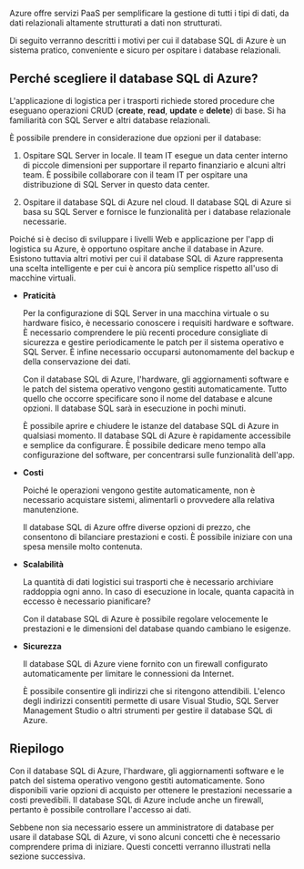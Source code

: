 Azure offre servizi PaaS per semplificare la gestione di tutti i tipi di dati, da dati relazionali altamente strutturati a dati non strutturati.

Di seguito verranno descritti i motivi per cui il database SQL di Azure è un sistema pratico, conveniente e sicuro per ospitare i database relazionali.

## <a name="why-choose-azure-sql-database"></a>Perché scegliere il database SQL di Azure?

L'applicazione di logistica per i trasporti richiede stored procedure che eseguano operazioni CRUD (**create**, **read**, **update** e **delete**) di base. Si ha familiarità con SQL Server e altri database relazionali.

È possibile prendere in considerazione due opzioni per il database:

1. Ospitare SQL Server in locale. Il team IT esegue un data center interno di piccole dimensioni per supportare il reparto finanziario e alcuni altri team. È possibile collaborare con il team IT per ospitare una distribuzione di SQL Server in questo data center.

1. Ospitare il database SQL di Azure nel cloud. Il database SQL di Azure si basa su SQL Server e fornisce le funzionalità per i database relazionale necessarie.

Poiché si è deciso di sviluppare i livelli Web e applicazione per l'app di logistica su Azure, è opportuno ospitare anche il database in Azure. Esistono tuttavia altri motivi per cui il database SQL di Azure rappresenta una scelta intelligente e per cui è ancora più semplice rispetto all'uso di macchine virtuali.

- **Praticità**

    Per la configurazione di SQL Server in una macchina virtuale o su hardware fisico, è necessario conoscere i requisiti hardware e software. È necessario comprendere le più recenti procedure consigliate di sicurezza e gestire periodicamente le patch per il sistema operativo e SQL Server. È infine necessario occuparsi autonomamente del backup e della conservazione dei dati.

    Con il database SQL di Azure, l'hardware, gli aggiornamenti software e le patch del sistema operativo vengono gestiti automaticamente. Tutto quello che occorre specificare sono il nome del database e alcune opzioni. Il database SQL sarà in esecuzione in pochi minuti.

    È possibile aprire e chiudere le istanze del database SQL di Azure in qualsiasi momento. Il database SQL di Azure è rapidamente accessibile e semplice da configurare. È possibile dedicare meno tempo alla configurazione del software, per concentrarsi sulle funzionalità dell'app.

- **Costi**

    Poiché le operazioni vengono gestite automaticamente, non è necessario acquistare sistemi, alimentarli o provvedere alla relativa manutenzione.

    Il database SQL di Azure offre diverse opzioni di prezzo, che consentono di bilanciare prestazioni e costi. È possibile iniziare con una spesa mensile molto contenuta.

- **Scalabilità**

    La quantità di dati logistici sui trasporti che è necessario archiviare raddoppia ogni anno. In caso di esecuzione in locale, quanta capacità in eccesso è necessario pianificare?

    Con il database SQL di Azure è possibile regolare velocemente le prestazioni e le dimensioni del database quando cambiano le esigenze.

- **Sicurezza**

    Il database SQL di Azure viene fornito con un firewall configurato automaticamente per limitare le connessioni da Internet.

    È possibile consentire gli indirizzi che si ritengono attendibili. L'elenco degli indirizzi consentiti permette di usare Visual Studio, SQL Server Management Studio o altri strumenti per gestire il database SQL di Azure.

## <a name="summary"></a>Riepilogo

Con il database SQL di Azure, l'hardware, gli aggiornamenti software e le patch del sistema operativo vengono gestiti automaticamente. Sono disponibili varie opzioni di acquisto per ottenere le prestazioni necessarie a costi prevedibili. Il database SQL di Azure include anche un firewall, pertanto è possibile controllare l'accesso ai dati.

Sebbene non sia necessario essere un amministratore di database per usare il database SQL di Azure, vi sono alcuni concetti che è necessario comprendere prima di iniziare. Questi concetti verranno illustrati nella sezione successiva.
